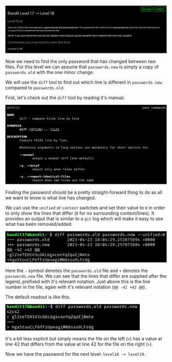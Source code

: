 ![bandit17_01.png](https://raw.githubusercontent.com/ToasterMouse/WriteupsAndCTFs/main/overthewire/bandit/images/bandit17_01.png)

Now we need to find the only password that has changed between two files. For this level we can assume that `passwords.new` is simply a copy of `passwords.old` with the one minor change.

We will use the `diff` tool to find out which line is different in `passwords.new` compared to `passwords.old`.

First, let's check out the `diff` tool by reading it's manual.

![bandit17_02.png](https://raw.githubusercontent.com/ToasterMouse/WriteupsAndCTFs/main/overthewire/bandit/images/bandit17_02.png)

Finding the password should be a pretty straight-forward thing to do as all we want to know is what line has changed.

We can use the `unified` or `context` switches and set their value to `0` in order to only show the lines that differ (`0` for no surrounding context/lines). It provides an output that is similar to a `git` log which will make it easy to see what has been removed/added.

![bandit17_03.png](https://raw.githubusercontent.com/ToasterMouse/WriteupsAndCTFs/main/overthewire/bandit/images/bandit17_03.png)

Here the `-` symbol denotes the `passwords.old` file and `+` denotes the `passwords.new` file. We can see that the lines that differ are supplied after the legend, prefixed with it's relevant notation. Just above this is the line number in the file, again with it's relevant notation (`@@ -42 +42 @@`).

The default readout is like this.

![bandit17_04.png](https://raw.githubusercontent.com/ToasterMouse/WriteupsAndCTFs/main/overthewire/bandit/images/bandit17_04.png)

It's a bit less explicit but simply means the file on the left (`<`) has a value at line 42 that differs from the value at line 42 for the file on the right (`>`).

Now we have the password for the next level: `level18 -> level19`.

